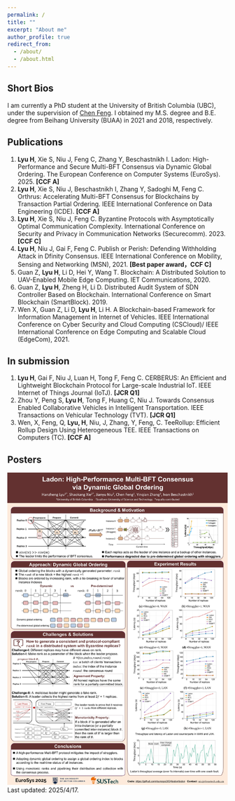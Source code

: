 ```yaml
---
permalink: /
title: ""
excerpt: "About me"
author_profile: true
redirect_from: 
  - /about/
  - /about.html
---
```


Short Bios
------
I am currently a PhD student at the University of British Columbia (UBC), under the supervision of [Chen Feng](https://engineering.ok.ubc.ca/about/contact/chen-feng/). I obtained my M.S. degree and B.E. degree from Beihang University (BUAA) in 2021 and 2018, respectively.

Publications
------
1. **Lyu H**, Xie S, Niu J, Feng C, Zhang Y, Beschastnikh I. Ladon: High-Performance and Secure Multi-BFT Consensus via Dynamic Global Ordering. The European Conference on Computer Systems (EuroSys). 2025. **[CCF A]**
2. **Lyu H**, Xie S, Niu J, Beschastnikh I, Zhang Y, Sadoghi M, Feng C. Orthrus: Accelerating Multi-BFT Consensus for Blockchains by Transaction Partial Ordering. IEEE International Conference on Data Engineering (ICDE). **[CCF A]**
3. **Lyu H**, Xie S, Niu J, Feng C. Byzantine Protocols with Asymptotically Optimal Communication Complexity. International Conference on Security and Privacy in Communication Networks (Securecomm). 2023. **[CCF C]**
4. **Lyu H**, Niu J, Gai F, Feng C. Publish or Perish: Defending Withholding Attack in Dfinity Consensus. IEEE International Conference on Mobility, Sensing and Networking (MSN), 2021. **[Best paper award，CCF C]**
5.	Guan Z, **Lyu H**, Li D, Hei Y, Wang T. Blockchain: A Distributed Solution to UAV-Enabled Mobile Edge Computing. IET Communications, 2020. 
6.	Guan Z, **Lyu H**, Zheng H, Li D. Distributed Audit System of SDN Controller Based on Blockchain. International Conference on Smart Blockchain (SmartBlock). 2019. 
7.	Wen X, Guan Z, Li D, **Lyu H**, Li H. A Blockchain-based Framework for Information Management in Internet of Vehicles. IEEE International Conference on Cyber Security and Cloud Computing (CSCloud)/ IEEE International Conference on Edge Computing and Scalable Cloud (EdgeCom), 2021.

In submission
------
1.	**Lyu H**, Gai F, Niu J, Luan H, Tong F, Feng C. CERBERUS: An Efficient and Lightweight Blockchain Protocol for Large-scale Industrial IoT. IEEE Internet of Things Journal (IoTJ). **[JCR Q1]**
2.	Zhou Y, Peng S, **Lyu H**, Tong F, Huang C, Niu J. Towards Consensus Enabled Collaborative Vehicles in Intelligent Transportation. IEEE Transactions on Vehicular Technology (TVT). **[JCR Q1]**
3.	Wen, X, Feng, Q, **Lyu, H**, Niu, J, Zhang, Y, Feng, C. TeeRollup: Efficient Rollup Design Using Heterogeneous TEE. IEEE Transactions on Computers (TC). **[CCF A]**

Posters
------
![EuroSys'25](./ladon.jpg "EuroSys'25")
Last updated: 2025/4/17.
